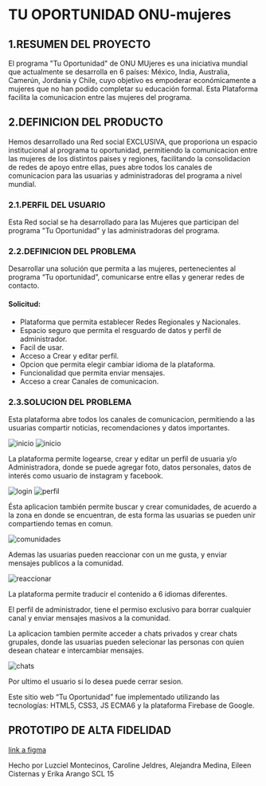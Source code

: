 # TU OPORTUNIDAD ONU-mujeres

## 1.RESUMEN DEL PROYECTO

El programa "Tu Oportunidad" de ONU MUjeres es una iniciativa mundial que actualmente se desarrolla en 6 países: México, India, Australia, Camerún, Jordania y Chile, cuyo objetivo es empoderar económicamente a mujeres que no han podido completar su educación formal.
Esta  Plataforma  facilita la comunicacion entre las mujeres del programa.


## 2.DEFINICION DEL PRODUCTO
Hemos desarrollado una Red social EXCLUSIVA, que proporiona un espacio  institucional al programa tu oportunidad, permitiendo la comunicacion entre las mujeres de los distintos paises y regiones, facilitando  la consolidacion de redes de apoyo entre ellas, pues abre todos los canales de comunicacion para  las usuarias y administradoras del programa a nivel mundial.


### 2.1.PERFIL DEL USUARIO
Esta Red social se ha desarrollado para las Mujeres que participan del programa "Tu Oportunidad" y las administradoras del programa.


### 2.2.DEFINICION DEL PROBLEMA


Desarrollar una solución que permita a las mujeres, pertenecientes al programa “Tu oportunidad”,  comunicarse entre ellas y generar redes de contacto.

#### Solicitud: 

- Plataforma que permita establecer Redes Regionales y Nacionales.
- Espacio seguro que permita el resguardo de datos y perfil de administrador.
- Facil de usar.
- Acceso a Crear y editar perfil.
- Opcion que permita elegir cambiar idioma de la plataforma.
- Funcionalidad que permita enviar mensajes.
- Acceso a crear Canales de comunicacion.


### 2.3.SOLUCION DEL PROBLEMA

Esta plataforma abre todos los canales de comunicacion, permitiendo a las usuarias  compartir noticias,  recomendaciones y datos importantes.

![inicio](https://github.com/asmedina24/ONU-mujeres/blob/main/src/imgREADME/app1.png)
![inicio](https://github.com/asmedina24/ONU-mujeres/blob/main/src/imgREADME/app3.png)


La plataforma permite logearse, crear y editar un perfil de usuaria y/o Administradora, donde se puede agregar foto, datos personales, datos de interés como usuario de instagram y facebook.


![login](https://github.com/asmedina24/ONU-mujeres/blob/main/src/imgREADME/app5.png)
![perfil](https://github.com/asmedina24/ONU-mujeres/blob/main/src/imgREADME/app6.png)


Ésta aplicacion también permite buscar y crear comunidades, de acuerdo a la zona en donde se encuentran, de esta forma las usuarias 
se pueden unir  compartiendo temas en comun.


![comunidades](https://github.com/asmedina24/ONU-mujeres/blob/main/src/imgREADME/app7.png)


Ademas las usuarias pueden reaccionar con un me gusta, y enviar mensajes publicos a la comunidad.

![reaccionar](https://github.com/asmedina24/ONU-mujeres/blob/main/src/imgREADME/app8.png)


La plataforma permite traducir el contenido a 6 idiomas diferentes.

El perfil de administrador, tiene el permiso exclusivo  para  borrar cualquier canal y enviar mensajes masivos a la comunidad.

La aplicacion tambien permite acceder a chats privados y crear chats grupales, donde las usuarias pueden selecionar las personas con quien desean chatear e intercambiar mensajes.


![chats](https://github.com/asmedina24/ONU-mujeres/blob/main/src/imgREADME/app9.png)


Por ultimo el usuario si lo desea puede cerrar sesion.

Este sitio web “Tu Oportunidad” fue implementado utilizando las tecnologías: HTML5, CSS3, JS ECMA6 y la plataforma Firebase de Google. 

 
## PROTOTIPO DE ALTA FIDELIDAD

[link a figma](https://www.figma.com/file/8l67r2mMZ9Ky9vF5sqXqjw/Prototipo-ONU--(Material-Baseline-Design-Kit)?node-id=6%3A29)



Hecho por Luzciel Montecinos, Caroline Jeldres, Alejandra Medina, Eileen Cisternas y Erika Arango SCL 15

